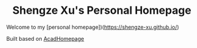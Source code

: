 <h1 align="center">
Shengze Xu's Personal Homepage
</h1>

Welcome to my [personal homepage])(https://shengze-xu.github.io/)

Built based on [AcadHomepage](https://github.com/RayeRen/acad-homepage.github.io)

